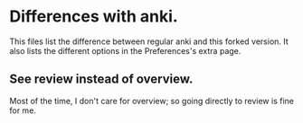 # Differences with anki.
This files list the difference between regular anki and this forked
version. It also lists the different options in the Preferences's extra page.

## See review instead of overview.
Most of the time, I don't care for overview; so going directly to
review is fine for me.

